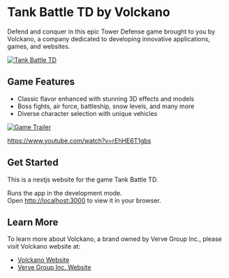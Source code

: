 # Tank Battle TD by Volckano

Defend and conquer in this epic Tower Defense game brought to you by Volckano, a company dedicated to developing innovative applications, games, and websites.

[![Tank Battle TD](https://tankbattletd.vercel.app/tankimg1.png)](https://tankbattletd.vercel.app)


## Game Features

- Classic flavor enhanced with stunning 3D effects and models
- Boss fights, air force, battleship, snow levels, and many more
- Diverse character selection with unique vehicles

[![Game Trailer](https://img.youtube.com/vi/rEhHE6T1gbs/0.jpg)](https://www.youtube.com/watch?v=rEhHE6T1gbs)

https://www.youtube.com/watch?v=rEhHE6T1gbs


## Get Started

This is a nextjs website for the game Tank Battle TD.

Runs the app in the development mode.\
Open [http://localhost:3000](http://localhost:3000) to view it in your browser.


## Learn More

To learn more about Volckano, a brand owned by Verve Group Inc., please visit Volckano website at:

- [Volckano Website](https://www.volckano.com)
- [Verve Group Inc. Website](https://www.vervegroup.ca)
